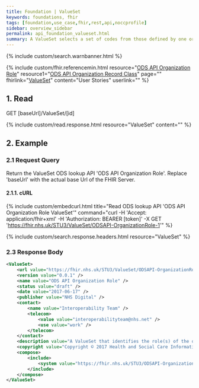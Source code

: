 ```yaml
---
title: Foundation | ValueSet
keywords: foundations, fhir
tags: [foundation,use_case,fhir,rest,api,noccprofile]
sidebar: overview_sidebar
permalink: api_foundation_valueset.html
summary: A ValueSet selects a set of codes from those defined by one or more code systems.
---
```


{% include custom/search.warnbanner.html %}

{% include custom/fhir.referencemin.html resource="[ODS API Organization Role](https://fhir.nhs.uk/STU3/ValueSet/ODSAPI-OrganizationRole-1)" resource1="[ODS API Organization Record Class](https://fhir.nhs.uk/STU3/ValueSet/ODSAPI-OrganizationRecordClass-1)" page="" fhirlink="[ValueSet](http://www.hl7.org/fhir/stu3/valueset.html)" content="User Stories" userlink="" %}


## 1. Read ##

<div markdown="span" class="alert alert-success" role="alert">
GET [baseUrl]/ValueSet/[id]</div>

{% include custom/read.response.html resource="ValueSet" content="" %}

## 2. Example ##

### 2.1 Request Query ###

Return the ValueSet ODS lookup API 'ODS API Organization Role'. Replace 'baseUrl' with the actual base Url of the FHIR Server.

#### 2.1.1. cURL ####

{% include custom/embedcurl.html title="Read ODS lookup API 'ODS API Organization Role ValueSet'" command="curl -H 'Accept: application/fhir+xml' -H 'Authorization: BEARER [token]' -X GET  'https://fhir.nhs.uk/STU3/ValueSet/ODSAPI-OrganizationRole-1'" %}

{% include custom/search.response.headers.html resource="ValueSet"  %}

### 2.3 Response Body ###

```xml
<ValueSet>
    <url value="https://fhir.nhs.uk/STU3/ValueSet/ODSAPI-OrganizationRole-1" />
    <version value="0.0.1" />
    <name value="ODS API Organization Role" />
    <status value="draft" />
    <date value="2017-06-17" />
    <publisher value="NHS Digital" />
    <contact>
        <name value="Interoperability Team" />
        <telecom>
            <value value="interoperabilityteam@nhs.net" />
            <use value="work" />
        </telecom>
    </contact>
    <description value="A ValueSet that identifies the role(s) of the organization." />
    <copyright value="Copyright © 2017 Health and Social Care Information Centre. NHS Digital is the trading name of the Health and Social Care Information Centre." />
    <compose>
        <include>
            <system value="https://fhir.nhs.uk/STU3/ODSAPI-OrganizationRole-1" />
        </include>
    </compose>
</ValueSet>
```
